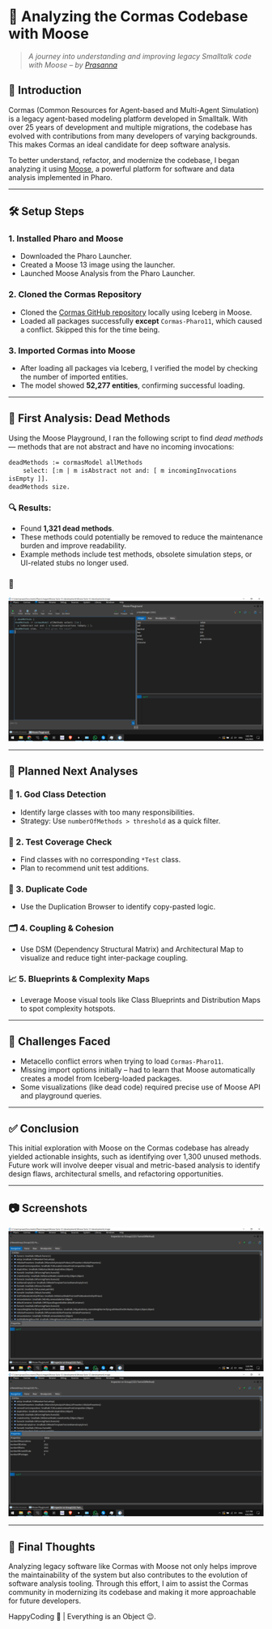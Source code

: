 # 🧠 Analyzing the Cormas Codebase with Moose

> *A journey into understanding and improving legacy Smalltalk code with Moose – by [Prasanna](https://github.com/PrasannaPal21/)*

## 🧩 Introduction

Cormas (Common Resources for Agent-based and Multi-Agent Simulation) is a legacy agent-based modeling platform developed in Smalltalk. With over 25 years of development and multiple migrations, the codebase has evolved with contributions from many developers of varying backgrounds. This makes Cormas an ideal candidate for deep software analysis.

To better understand, refactor, and modernize the codebase, I began analyzing it using [Moose](http://moosetechnology.org/), a powerful platform for software and data analysis implemented in Pharo.

---

## 🛠️ Setup Steps

### 1. Installed Pharo and Moose
- Downloaded the Pharo Launcher.
- Created a Moose 13 image using the launcher.
- Launched Moose Analysis from the Pharo Launcher.

### 2. Cloned the Cormas Repository
- Cloned the [Cormas GitHub repository](https://github.com/CORMAS/Cormas) locally using Iceberg in Moose.
- Loaded all packages successfully **except** `Cormas-Pharo11`, which caused a conflict. Skipped this for the time being.

### 3. Imported Cormas into Moose
- After loading all packages via Iceberg, I verified the model by checking the number of imported entities.
- The model showed **52,277 entities**, confirming successful loading.

---

## 🧪 First Analysis: Dead Methods

Using the Moose Playground, I ran the following script to find *dead methods* — methods that are not abstract and have no incoming invocations:

```smalltalk
deadMethods := cormasModel allMethods 
	select: [:m | m isAbstract not and: [ m incomingInvocations isEmpty ]].
deadMethods size.
```

### 🔍 Results:
- Found **1,321 dead methods**.
- These methods could potentially be removed to reduce the maintenance burden and improve readability.
- Example methods include test methods, obsolete simulation steps, or UI-related stubs no longer used.

### 📸 
![screenshot](dead-methods-found.png)

---

## 🧠 Planned Next Analyses

### 🔧 1. **God Class Detection**
- Identify large classes with too many responsibilities.
- Strategy: Use `numberOfMethods > threshold` as a quick filter.

### 🧪 2. **Test Coverage Check**
- Find classes with no corresponding `*Test` class.
- Plan to recommend unit test additions.

### 🧹 3. **Duplicate Code**
- Use the Duplication Browser to identify copy-pasted logic.

### 🗂️ 4. **Coupling & Cohesion**
- Use DSM (Dependency Structural Matrix) and Architectural Map to visualize and reduce tight inter-package coupling.

### 📈 5. **Blueprints & Complexity Maps**
- Leverage Moose visual tools like Class Blueprints and Distribution Maps to spot complexity hotspots.

---

## 🧭 Challenges Faced

- Metacello conflict errors when trying to load `Cormas-Pharo11`.
- Missing import options initially – had to learn that Moose automatically creates a model from Iceberg-loaded packages.
- Some visualizations (like dead code) required precise use of Moose API and playground queries.

---

## ✅ Conclusion

This initial exploration with Moose on the Cormas codebase has already yielded actionable insights, such as identifying over 1,300 unused methods. Future work will involve deeper visual and metric-based analysis to identify design flaws, architectural smells, and refactoring opportunities.

---

## 📷 Screenshots

![screenshot1](dead-method-1.png)
![screenshot2](dead-method-2.png)

---

## 📌 Final Thoughts

Analyzing legacy software like Cormas with Moose not only helps improve the maintainability of the system but also contributes to the evolution of software analysis tooling. Through this effort, I aim to assist the Cormas community in modernizing its codebase and making it more approachable for future developers.

HappyCoding 🚀 | Everything is an Object 😉.
